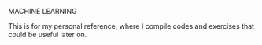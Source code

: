 MACHINE LEARNING

This is for my personal reference, where I compile codes and exercises that could be useful later on.
